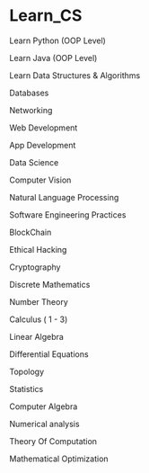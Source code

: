 # Learn_CS

Learn Python (OOP Level)

Learn Java (OOP Level)

Learn Data Structures & Algorithms

Databases

Networking

Web Development

App Development

Data Science 

Computer Vision

Natural Language Processing

Software Engineering Practices

BlockChain

Ethical Hacking

Cryptography 

Discrete Mathematics

Number Theory

Calculus ( 1 - 3)

Linear Algebra

Differential Equations

Topology

Statistics

Computer Algebra 

Numerical analysis

Theory Of Computation

Mathematical Optimization
